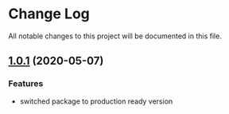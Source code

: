 # Change Log

All notable changes to this project will be documented in this file.

<a name="1.0.1"></a>
## [1.0.1](https://github.com/alexlemaire/git-assist/compare/9c902620da55ce3770748a80e65f44eba8e37069...da25eba664479161a16abd4d5aeac06b17af02cd) (2020-05-07)


### Features

* switched package to production ready version
